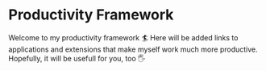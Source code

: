 # Productivity Framework

Welcome to my productivity framework 🏄 
Here will be added links to applications and extensions that make myself work much more productive.
Hopefully, it will be usefull for you, too 🖐

